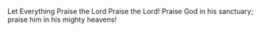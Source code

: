Let Everything Praise the Lord Praise the Lord! Praise God in his sanctuary; praise him in his mighty heavens!
